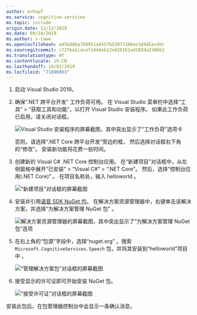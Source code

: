 ```yaml
---
author: erhopf
ms.service: cognitive-services
ms.topic: include
origin.date: 12/12/2018
ms.date: 09/24/2019
ms.author: v-tawe
ms.openlocfilehash: a45bd8ba7b0911a4557b52077286ee3d445acddc
ms.sourcegitcommit: c72fba1cacef1444eb12e828161ad103da338bb1
ms.translationtype: HT
ms.contentlocale: zh-CN
ms.lasthandoff: 10/01/2019
ms.locfileid: "71696053"
---
```

1. 启动 Visual Studio 2019。

1. 确保“.NET 跨平台开发”  工作负荷可用。 在 Visual Studio 菜单栏中选择“工具”   >   “获取工具和功能”，以打开 Visual Studio 安装程序。 如果此工作负荷已启用，请关闭对话框。

   ![Visual Studio 安装程序的屏幕截图，其中突出显示了“工作负荷”选项卡](../articles/cognitive-services/Speech-Service/media/sdk/vs-enable-net-core-workload.png)

   否则，请选择“.NET Core 跨平台开发”旁边的框，  然后选择对话框右下角的“修改”。  安装新功能将花费一些时间。

1. 创建新的 Visual C# .NET Core 控制台应用。 在“新建项目”对话框中，从左侧窗格中展开“已安装” > “Visual C#” > “.NET Core”。     然后，选择“控制台应用(.NET Core)”  。 在项目名称处，输入 helloworld  。

   ![“新建项目”对话框的屏幕截图](../articles/cognitive-services/Speech-Service/media/sdk/qs-csharp-dotnetcore-windows-01-new-console-app.png "创建 Visual C# 控制台应用(.NET Core)")

1. 安装并引用[语音 SDK NuGet 包](https://aka.ms/csspeech/nuget)。 在解决方案资源管理器中，右键单击该解决方案，并选择“为解决方案管理 NuGet 包”  。

   ![解决方案资源管理器的屏幕截图，其中突出显示了“为解决方案管理 NuGet 包”选项](../articles/cognitive-services/Speech-Service/media/sdk/qs-csharp-dotnetcore-windows-02-manage-nuget-packages.png "为解决方案管理 NuGet 包")

1. 在右上角的“包源”字段中，选择“nuget.org”   。搜索 `Microsoft.CognitiveServices.Speech` 包，并将其安装到“helloworld”项目中  。

   ![“管理解决方案包”对话框的屏幕截图](../articles/cognitive-services/Speech-Service/media/sdk/qs-csharp-dotnetcore-windows-03-nuget-install-1.0.0.png "安装 NuGet 包")

1. 接受显示的许可证即可开始安装 NuGet 包。

   ![“接受许可证”对话框的屏幕截图](../articles/cognitive-services/Speech-Service/media/sdk/qs-csharp-dotnetcore-windows-04-nuget-license.png "接受许可证")

安装此包后，在包管理器控制台中会显示一条确认消息。
